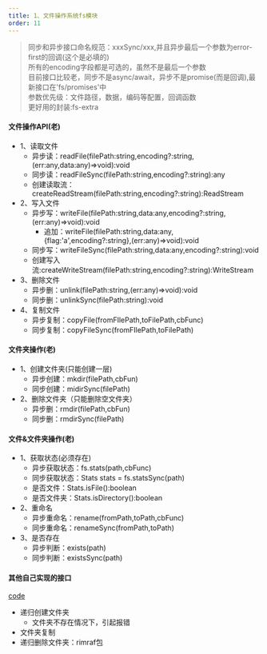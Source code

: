 ```yaml
---
title: 1、文件操作系统fs模块
order: 11
---
```

> 同步和异步接口命名规范：xxxSync/xxx,并且异步最后一个参数为error-first的回调(这个是必填的)   
> 所有的encoding字段都是可选的，虽然不是最后一个参数  
> 目前接口比较老，同步不是async/await，异步不是promise(而是回调),最新接口在'fs/promises'中  
> 参数优先级：文件路径，数据，编码等配置，回调函数  
> 更好用的封装:fs-extra  

#### 文件操作API(老)
+ 1、读取文件
  + 异步读：readFile(filePath:string,encoding?:string,(err:any,data:any)=>void):void 
  + 同步读：readFileSync(filePath:string,encoding?:string):any
  + 创建读取流：createReadStream(filePath:string,encoding?:string):ReadStream
+ 2、写入文件
  + 异步写：writeFile(filePath:string,data:any,encoding?:string,(err:any)=>void):void
    + 追加：writeFile(filePath:string,data:any,{flag:'a',encoding?:string},(err:any)=>void):void
  + 同步写：writeFileSync(filePath:string,data:any,encoding?:string):void
  + 创建写入流:createWriteStream(filePath:string,encoding?:string):WriteStream
+ 3、删除文件
  + 异步删：unlink(filePath:string,(err:any)=>void):void
  + 同步删：unlinkSync(filePath:string):void
+ 4、复制文件
  + 异步复制：copyFile(fromFIlePath,toFilePath,cbFunc)
  + 同步复制：copyFileSync(fromFIlePath,toFilePath)

#### 文件夹操作(老)
+ 1、创建文件夹(只能创建一层)
  + 异步创建：mkdir(filePath,cbFun)
  + 同步创建：midirSync(filePath)
+ 2、删除文件夹（只能删除空文件夹）
  + 异步删：rmdir(filePath,cbFun)
  + 同步删：rmdirSync(filePath)

#### 文件&文件夹操作(老)
+ 1、获取状态(必须存在)
  + 异步获取状态：fs.stats(path,cbFunc)
  + 同步获取状态：Stats stats = fs.statsSync(path)
  + 是否文件：Stats.isFile():boolean
  + 是否文件夹：Stats.isDirectory():boolean
+ 2、重命名
  + 异步重命名：rename(fromPath,toPath,cbFunc)
  + 同步重命名：renameSync(fromPath,toPath)
+ 3、是否存在
  + 异步判断：exists(path)
  + 同步判断：existsSync(path)

#### 其他自己实现的接口  
[code](https://github.com/robin2017/node-notes/blob/main/src/fs/index.js)  
+ 递归创建文件夹
  + 文件夹不存在情况下，引起报错
+ 文件夹复制
+ 递归删除文件夹：rimraf包

 